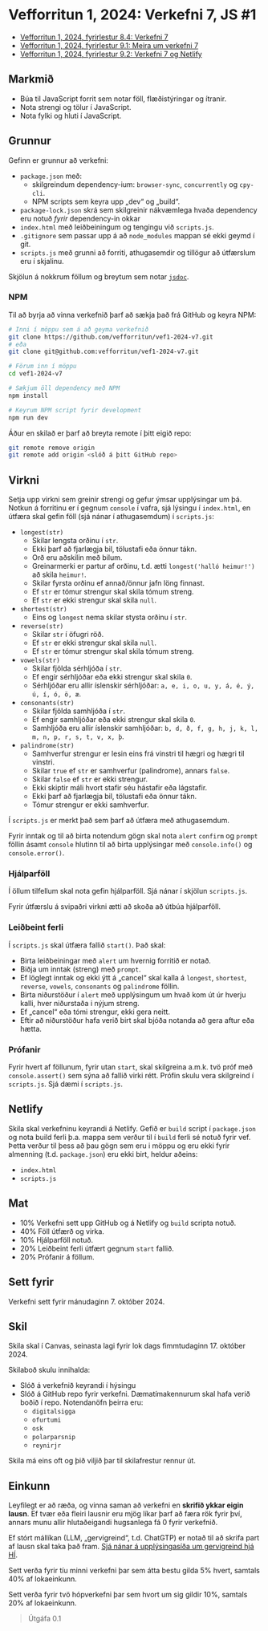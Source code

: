 # Vefforritun 1, 2024: Verkefni 7, JS #1

- [Vefforritun 1, 2024, fyrirlestur 8.4: Verkefni 7](https://www.youtube.com/watch?v=vpFY_TrU_LY)
- [Vefforritun 1, 2024, fyrirlestur 9.1: Meira um verkefni 7](https://www.youtube.com/watch?v=NxU6MWE5quk)
- [Vefforritun 1, 2024, fyrirlestur 9.2: Verkefni 7 og Netlify](https://www.youtube.com/watch?v=hKB-L_BJ6aE)

## Markmið

- Búa til JavaScript forrit sem notar föll, flæðistýringar og ítranir.
- Nota strengi og tölur í JavaScript.
- Nota fylki og hluti í JavaScript.

## Grunnur

Gefinn er grunnur að verkefni:

- `package.json` með:
  - skilgreindum dependency-ium: `browser-sync`, `concurrently` og `cpy-cli`.
  - NPM scripts sem keyra upp „dev“ og „build“.
- `package-lock.json` skrá sem skilgreinir nákvæmlega hvaða dependency eru notuð _fyrir_ dependency-in okkar
- `index.html` með leiðbeiningum og tengingu við `scripts.js`.
- `.gitignore` sem passar upp á að `node_modules` mappan sé ekki geymd í git.
- `scripts.js` með grunni að forriti, athugasemdir og tillögur að útfærslum eru í skjalinu.

Skjölun á nokkrum föllum og breytum sem notar [`jsdoc`](https://jsdoc.app/).

### NPM

Til að byrja að vinna verkefnið þarf að sækja það frá GitHub og keyra NPM:

```bash
# Inni í möppu sem á að geyma verkefnið
git clone https://github.com/vefforritun/vef1-2024-v7.git
# eða
git clone git@github.com:vefforritun/vef1-2024-v7.git

# Förum inn í möppu
cd vef1-2024-v7

# Sækjum öll dependency með NPM
npm install

# Keyrum NPM script fyrir development
npm run dev
```

Áður en skilað er þarf að breyta remote í þitt eigið repo:

```bash
git remote remove origin
git remote add origin <slóð á þitt GitHub repo>
```

## Virkni

Setja upp virkni sem greinir strengi og gefur ýmsar upplýsingar um þá. Notkun á forritinu er í gegnum `console` í vafra, sjá lýsingu í `index.html`, en útfæra skal gefin föll (sjá nánar í athugasemdum) í `scripts.js`:

- `longest(str)`
  - Skilar lengsta orðinu í `str`.
  - Ekki þarf að fjarlægja bil, tölustafi eða önnur tákn.
  - Orð eru aðskilin með bilum.
  - Greinarmerki er partur af orðinu, t.d. ætti `longest('halló heimur!')` að skila `heimur!`.
  - Skilar fyrsta orðinu ef annað/önnur jafn löng finnast.
  - Ef `str` er tómur strengur skal skila tómum streng.
  - Ef `str` er ekki strengur skal skila `null`.
- `shortest(str)`
  - Eins og `longest` nema skilar stysta orðinu í `str`.
- `reverse(str)`
  - Skilar `str` í öfugri röð.
  - Ef `str` er ekki strengur skal skila `null`.
  - Ef `str` er tómur strengur skal skila tómum streng.
- `vowels(str)`
  - Skilar fjölda sérhljóða í `str`.
  - Ef engir sérhljóðar eða ekki strengur skal skila `0`.
  - Sérhljóðar eru allir íslenskir sérhljóðar: `a, e, i, o, u, y, á, é, ý, ú, í, ó, ö, æ`.
- `consonants(str)`
  - Skilar fjölda samhljóða í `str`.
  - Ef engir samhljóðar eða ekki strengur skal skila `0`.
  - Samhljóða eru allir íslenskir samhljóðar: `b, d, ð, f, g, h, j, k, l, m, n, p, r, s, t, v, x, þ`.
- `palindrome(str)`
  - Samhverfur strengur er lesin eins frá vinstri til hægri og hægri til vinstri.
  - Skilar `true` ef `str` er samhverfur (palindrome), annars `false`.
  - Skilar `false` ef `str` er ekki strengur.
  - Ekki skiptir máli hvort stafir séu hástafir eða lágstafir.
  - Ekki þarf að fjarlægja bil, tölustafi eða önnur tákn.
  - Tómur strengur er ekki samhverfur.

Í `scripts.js` er merkt það sem þarf að útfæra með athugasemdum.

Fyrir inntak og til að birta notendum gögn skal nota `alert` `confirm` og `prompt` föllin ásamt `console` hlutinn til að birta upplýsingar með `console.info()` og `console.error()`.

### Hjálparföll

Í öllum tilfellum skal nota gefin hjálparföll. Sjá nánar í skjölun `scripts.js`.

Fyrir útfærslu á svipaðri virkni ætti að skoða að útbúa hjálparföll.

### Leiðbeint ferli

Í `scripts.js` skal útfæra fallið `start()`. Það skal:

- Birta leiðbeiningar með `alert` um hvernig forritið er notað.
- Biðja um inntak (streng) með `prompt`.
- Ef löglegt inntak og ekki ýtt á „cancel“ skal kalla á `longest`, `shortest`, `reverse`, `vowels`, `consonants` og `palindrome` föllin.
- Birta niðurstöður í `alert` með upplýsingum um hvað kom út úr hverju kalli, hver niðurstaða i nýjum streng.
- Ef „cancel“ eða tómi strengur, ekki gera neitt.
- Eftir að niðurstöður hafa verið birt skal bjóða notanda að gera aftur eða hætta.

### Prófanir

Fyrir hvert af föllunum, fyrir utan `start`, skal skilgreina a.m.k. tvö próf með `console.assert()` sem sýna að fallið virki rétt. Prófin skulu vera skilgreind í `scripts.js`. Sjá dæmi í `scripts.js`.

## Netlify

Skila skal verkefninu keyrandi á Netlify. Gefið er `build` script í `package.json` og nota build ferli þ.a. mappa sem verður til í `build` ferli sé notuð fyrir vef. Þetta verður til þess að þau gögn sem eru i möppu og eru ekki fyrir almenning (t.d. `package.json`) eru ekki birt, heldur aðeins:

- `index.html`
- `scripts.js`

## Mat

- 10% Verkefni sett upp GitHub og á Netlify og `build` scripta notuð.
- 40% Föll útfærð og virka.
- 10% Hjálparföll notuð.
- 20% Leiðbeint ferli útfært gegnum `start` fallið.
- 20% Prófanir á föllum.

## Sett fyrir

Verkefni sett fyrir mánudaginn 7. október 2024.

## Skil

Skila skal í Canvas, seinasta lagi fyrir lok dags fimmtudaginn 17. október 2024.

Skilaboð skulu innihalda:

- Slóð á verkefnið keyrandi í hýsingu
- Slóð á GitHub repo fyrir verkefni. Dæmatímakennurum skal hafa verið boðið í repo. Notendanöfn þeirra eru:
  - `digitalsigga`
  - `ofurtumi`
  - `osk`
  - `polarparsnip`
  - `reynirjr`

Skila má eins oft og þið viljið þar til skilafrestur rennur út.

## Einkunn

Leyfilegt er að ræða, og vinna saman að verkefni en **skrifið ykkar eigin lausn**. Ef tvær eða fleiri lausnir eru mjög líkar þarf að færa rök fyrir því, annars munu allir hlutaðeigandi hugsanlega fá 0 fyrir verkefnið.

Ef stórt mállíkan (LLM, „gervigreind“, t.d. ChatGTP) er notað til að skrifa part af lausn skal taka það fram. [Sjá nánar á upplýsingasíða um gervigreind hjá HÍ](https://gervigreind.hi.is/).

Sett verða fyrir tíu minni verkefni þar sem átta bestu gilda 5% hvert, samtals 40% af lokaeinkunn.

Sett verða fyrir tvö hópverkefni þar sem hvort um sig gildir 10%, samtals 20% af lokaeinkunn.

> Útgáfa 0.1

